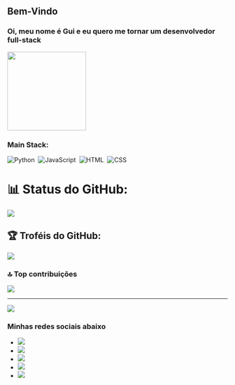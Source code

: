 
  
## Bem-Vindo

### Oi, meu nome é Gui e eu quero me tornar um desenvolvedor full-stack

  <img height="180em" src="https://github-readme-stats.vercel.app/api/top-langs/?username=Guiexx2&layout=compact&langs_count=6&theme=tokyonight"/>

### Main Stack:

![Python](https://img.shields.io/badge/Python-14354C?style=for-the-badge&logo=python&logoColor=white)&nbsp;
![JavaScript](https://img.shields.io/badge/JavaScript-F7DF1E?style=for-the-badge&logo=javascript&logoColor=black)&nbsp;
![HTML](https://img.shields.io/badge/HTML5-E34F26?style=for-the-badge&logo=html5&logoColor=white)&nbsp;
![CSS](https://img.shields.io/badge/CSS3-1572B6?style=for-the-badge&logo=css3&logoColor=white)&nbsp;

# 📊 Status do GitHub:
![](https://github-readme-stats.vercel.app/api?username=Guiexx2&theme=dark&hide_border=false&include_all_commits=false&count_private=false)<br/>

## 🏆 Troféis do GitHub:
![](https://github-profile-trophy.vercel.app/?username=Guiexx2&theme=radical&no-frame=false&no-bg=true&margin-w=4)

### 🔝 Top contribuições
![](https://github-contributor-stats.vercel.app/api?username=Guiexx2&limit=5&theme=dark&combine_all_yearly_contributions=true)

---
[![](https://visitcount.itsvg.in/api?id=Guiexx2&icon=0&color=0)](https://visitcount.itsvg.in)


### Minhas redes sociais abaixo


* <a href="https://www.instagram.com/gui_0r/" target="_blank"><img src="https://img.shields.io/badge/-Instagram-%23E4405F?style=for-the-badge&logo=instagram&logoColor=white" target="_blank"></a>
* <a href="Guiexx2#7596" target="_blank"><img src="https://img.shields.io/badge/Discord-7289DA?style=for-the-badge&logo=discord&logoColor=white" target="_blank"></a> 
* <a href="https://www.youtube.com/@guiexx2287/videos" target="_blank"><img src="https://img.shields.io/badge/YouTube-FF0000?style=for-the-badge&logo=youtube&logoColor=white" target="_blank"></a>
* <a href = "guimichel41@gmail.com"><img src="https://img.shields.io/badge/-Gmail-%23333?style=for-the-badge&logo=gmail&logoColor=white" target="_blank"></a>
* <a href="https://www.linkedin.com/in/guilherme-michel-41035a2a4/" target="_blank"><img src="https://img.shields.io/badge/-LinkedIn-%230077B5?style=for-the-badge&logo=linkedin&logoColor=white" target="_blank"></a>

